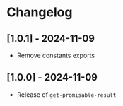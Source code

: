 # Changelog

## [1.0.1] - 2024-11-09

- Remove constants exports

## [1.0.0] - 2024-11-09

- Release of `get-promisable-result`